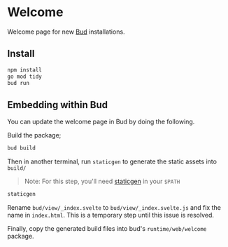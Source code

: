# Welcome

Welcome page for new [Bud](https://github.com/livebud/bud) installations.

## Install

```sh
npm install
go mod tidy
bud run
```

## Embedding within Bud

You can update the welcome page in Bud by doing the following.

Build the package;

```sh
bud build
```

Then in another terminal, run `staticgen` to generate the static assets into `build/`

> Note: For this step, you'll need [staticgen](https://github.com/tj/staticgen) in your `$PATH`

```sh
staticgen
```

Rename `bud/view/_index.svelte` to `bud/view/_index.svelte.js` and fix the name in `index.html`. This is a temporary step until this issue is resolved.

Finally, copy the generated build files into bud's `runtime/web/welcome` package.
